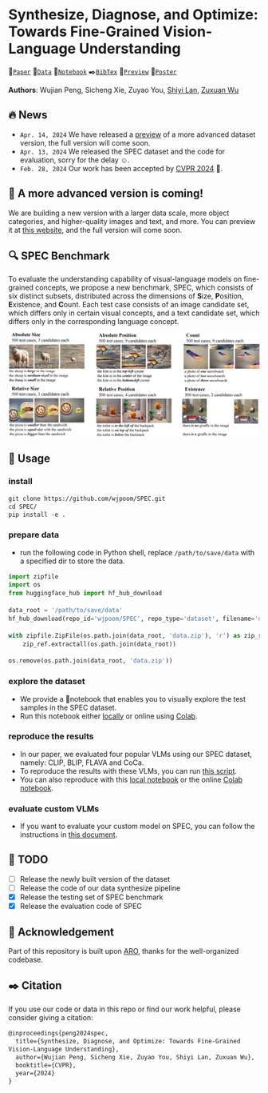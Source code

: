 # Synthesize, Diagnose, and Optimize: Towards Fine-Grained Vision-Language Understanding

 :bookmark_tabs:[`Paper`](https://arxiv.org/abs/2312.00081) 
 :file_folder:[`Data`](https://huggingface.co/datasets/wjpoom/SPEC) 
 :orange_book:[`Notebook`](https://github.com/wjpoom/SPEC/tree/main/notebooks) 
 :black_nib:[`BibTex`](#black_nib-citation) 
 :rocket:[`Preview`](https://wjpoom.github.io/preview/)
 :scroll:[`Poster`](https://github.com/wjpoom/SPEC/blob/main/assets/poster-v2.pdf)

**Authors**: Wujian Peng, Sicheng Xie, Zuyao You, [Shiyi Lan](https://voidrank.github.io/), [Zuxuan Wu](https://zxwu.azurewebsites.net/)

## :fire: News
* `Apr. 14, 2024` We have released a [preview](https://wjpoom.github.io/preview/) of a more advanced dataset version, the full version will come soon.
* `Apr. 13, 2024` We released the SPEC dataset and the code for evaluation, sorry for the delay :relaxed:.
* `Feb. 28, 2024` Our work has been accepted by [CVPR 2024](https://cvpr.thecvf.com/) :tada:.

## :rocket: A more advanced version is coming!
We are building a new version with a larger data scale, more object categories, and higher-quality images and text, and more. 
You can preview it at [this website](https://wjpoom.github.io/preview/), and the full version will come soon.

## :mag: SPEC Benchmark
To evaluate the understanding capability of visual-language models on fine-grained concepts, we propose a new benchmark, SPEC, 
which consists of six distinct subsets, distributed across the dimensions of **S**ize, **P**osition, **E**xistence, and **C**ount.
Each test case consists of an image candidate set, which differs only in certain visual concepts, and a text candidate set, 
which differs only in the corresponding language concept.
<p align="center">
<img src="assets/spec_overview.png" width="720px"/>  
<be>
</p>

## :wrench: Usage
### install
``` shell
git clone https://github.com/wjpoom/SPEC.git
cd SPEC/
pip install -e .
```
### prepare data
* run the following code in Python shell, replace `/path/to/save/data` with a specified dir to store the data.
```python
import zipfile
import os
from huggingface_hub import hf_hub_download

data_root = '/path/to/save/data'
hf_hub_download(repo_id='wjpoom/SPEC', repo_type='dataset', filename='data.zip', local_dir=data_root)

with zipfile.ZipFile(os.path.join(data_root, 'data.zip'), 'r') as zip_ref:
    zip_ref.extractall(os.path.join(data_root))
    
os.remove(os.path.join(data_root, 'data.zip'))
```
### explore the dataset
* We provide a 📓notebook that enables you to visually explore the test samples in the SPEC dataset.
* Run this notebook either [locally](https://github.com/wjpoom/SPEC/blob/main/notebooks/explore_spec_local.ipynb) or online using [Colab](https://colab.research.google.com/github/wjpoom/SPEC/blob/main/notebooks/explore_spec_colab.ipynb).

### reproduce the results
* In our paper, we evaluated four popular VLMs using our SPEC dataset, namely: CLIP, BLIP, FLAVA and CoCa.
* To reproduce the results with these VLMs, you can run [this script](https://github.com/wjpoom/SPEC/blob/main/spec/run_eval.sh).
* You can also reproduce with this [local notebook](https://github.com/wjpoom/SPEC/blob/main/notebooks/evaluate_example_local.ipynb) or the online [Colab notebook](https://colab.research.google.com/github/wjpoom/SPEC/blob/main/notebooks/evaluate_example_colab.ipynb).

### evaluate custom VLMs
* If you want to evaluate your custom model on SPEC, you can follow the instructions in [this document](https://github.com/wjpoom/SPEC/blob/main/docs/evaluate_custom_model.md).

## :memo: TODO
- [ ] Release the newly built version of the dataset
- [ ] Release the code of our data synthesize pipeline
- [x] Release the testing set of SPEC benchmark
- [x] Release the evaluation code of SPEC

## :clap: Acknowledgement
Part of this repository is built upon [ARO](https://github.com/mertyg/vision-language-models-are-bows), thanks for the well-organized codebase.

## :black_nib: Citation
If you use our code or data in this repo or find our work helpful, please consider giving a citation:

```
@inproceedings{peng2024spec,
  title={Synthesize, Diagnose, and Optimize: Towards Fine-Grained Vision-Language Understanding},
  author={Wujian Peng, Sicheng Xie, Zuyao You, Shiyi Lan, Zuxuan Wu}, 
  booktitle={CVPR},
  year={2024}
}
```
